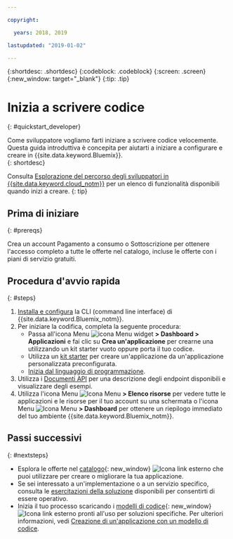 ```yaml
---

copyright:

  years: 2018, 2019

lastupdated: "2019-01-02"

---
```


{:shortdesc: .shortdesc}
{:codeblock: .codeblock}
{:screen: .screen}
{:new_window: target="_blank"}
{:tip: .tip}

# Inizia a scrivere codice 
{: #quickstart_developer}

Come sviluppatore vogliamo farti iniziare a scrivere codice velocemente. Questa guida introduttiva è concepita per aiutarti a iniziare a configurare e creare in {{site.data.keyword.Bluemix}}.  
{: shortdesc}

Consulta [Esplorazione del percorso degli sviluppatori in {{site.data.keyword.cloud_notm}}](/docs/overview/dev-journey.html#dev-journey) per un elenco di funzionalità disponibili quando inizi a creare.
{: tip}

## Prima di iniziare
{: #prereqs}

Crea un account Pagamento a consumo o Sottoscrizione per ottenere l'accesso completo a tutte le offerte nel catalogo, incluse le offerte con i piani di servizio gratuiti. 

## Procedura d'avvio rapida
{: #steps}
 
1. [Installa e configura](/docs/home/tools) la CLI (command line interface) di {{site.data.keyword.Bluemix_notm}}. 
2. Per iniziare la codifica, completa la seguente procedura:
    * Passa all'icona Menu ![icona Menu](../icons/icon_hamburger.svg) widget **> Dashboard > Applicazioni** e fai clic su **Crea un'applicazione** per crearne una utilizzando un kit starter vuoto oppure porta il tuo codice.
    * Utilizza un [kit starter](/docs/apps/tutorials/tutorial_starter-kit.html) per creare un'applicazione da un'applicazione personalizzata preconfigurata. 
    * [Inizia dal linguaggio di programmazione](/docs/home/build). 
3. Utilizza i [Documenti API](https://{DomainName}/apidocs) per una descrizione degli endpoint disponibili e visualizzare degli esempi.
4. Utilizza l'icona Menu ![Icona Menu](../icons/icon_hamburger.svg) **> Elenco risorse** per vedere tutte le applicazioni e le risorse per il tuo account su una schermata o l'icona Menu ![Icona Menu](../icons/icon_hamburger.svg) **> Dashboard** per ottenere un riepilogo immediato del tuo ambiente {{site.data.keyword.Bluemix_notm}}.

## Passi successivi
{: #nextsteps}

* Esplora le offerte nel [catalogo](https://{DomainName}/catalog){: new_window} ![Icona link esterno](../icons/launch-glyph.svg) che puoi utilizzare per creare o migliorare la tua applicazione.
* Se sei interessato a un'implementazione o a un servizio specifico, consulta le [esercitazioni della soluzione](/docs/tutorials/index.html#tutorials) disponibili per consentirti di essere operativo.
* Inizia il tuo processo scaricando i [modelli di codice](https://developer.ibm.com/patterns/){: new_window} ![Icona link esterno](../icons/launch-glyph.svg "Icona link esterno") pronti all'uso per soluzioni specifiche. Per ulteriori informazioni, vedi [Creazione di un'applicazione con un modello di codice](/docs/apps/tutorials/tutorial_code-pattern.html).





